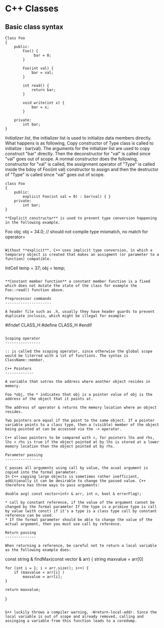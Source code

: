 C++ Classes
============

Basic class syntax
-------------------

```
Class Foo
{
	public:
		Foo() {
			 bar = 0;
		}

		Foo(int val) {
			bar = val;
		}

		int read() {
			return bar;
		}

		void write(int x) {
			bar = x;
		}

	private:
		int bar;
}
```

*Initializer list*, the initializer list is used to initialize data members directly. What happens is as following, Copy constructor of Type class is called to initialize : bar(val). The arguments for the initializer list are used to copy construct "bar" directly. Then the deconstructor for "val" is called since "val" goes out of scope. A normal constructor does the following, constructor for "val" is called, the assignment operator of "Type" is called inside the bdoy of Foo(int val) constructor to assign and then the destructor of "Type" is called since "val" goes out of scope.

```
class Foo
{
	public:
		explicit Foo(int val = 0) : bar(val) { }
	private:
		int bar;
}

**Explicit constructor** is used to prevent type conversion happening in the following example.

```
Foo obj;
obj = 34.0; // should not compile type mismatch, no match for operator= 
```

Without **explicit**, C++ uses implicit type conversion, in which a temporary object is created that makes an assigment (or parameter to a function) compatible.

```
IntCell temp = 37;
obj = temp;
```

**Constant member function** a constant member function is a fixed which does not mutate the state of the class for example the Foo::read() function above.

Preprocessor commands
---------------------

A header file such as .h, usually they have header guards to prevent duplicate inclusio, which might be illegal for example:

```
#ifndef CLASS_H
#define CLASS_H
#endif
```

Scoping operator
----------------

:: is called the scoping operator, since otherwise the global scope would be literred with a lot of functions. The syntax is ClassName::member.

C++ Pointers
-------------

A variable that sotres the address where another object resides in memory.

Foo *obj, the * indicates that obj is a pointer value of obj is the address of the object that it points at.

The address of operator & returns the memory location where an object resides.

Two pointers are equal if the point to the same object. If a pointer variable points to a class type, then a (visible) member of the object being pointed at can be accessed via the -> operator.

C++ allows pointers to be compared with <, for pointers lhs and rhs, lhs < rhs is true if the object pointed at by lhs is stored at a lower memory location than the object pointed at by rhs.

Parameter passing
-----------------

C passes all arguments using call by value, the acual argument is copied into the formal parameter.
In C++ copying large objects is sometimes rather inefficient, additionally it can be desirable to change the passed value. C++ therefore has three ways to pass arguments:

double avg( const vector<int> & arr, int n, bool & errorFlag);

* call by constant reference, if the value of the argument cannot be changed by the formal parameter If the type is a primive type is call by value (with const) if it's a type is a class type call by constant reference can be used.
* If the formal parameter should be able to change the value of the actual argument, then you must use call by reference.

Return passing
--------------

When returning a reference, be careful not te return a local variable as the following example does:

```
const string & findMax(const vector<string> & arr)
{
	string maxvalue = arr[0]

	for (int i = 1; i < arr.size(); i++) {
		if (maxvalue < arr[i] )
			maxvalue = arr[i];
	}

	return maxvalue;
}
```

G++ luckily throws a compiler warning, -Wreturn-local-addr. Since the local variable is out of scope and already removed, calling and assinging a variable from this function leads to a coredump.
